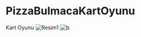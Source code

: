 # PizzaBulmacaKartOyunu
 Kart Oyunu
![Resim1](https://github.com/Buseylmaz/PizzaBulmacaKartOyunu/assets/65345966/217c1692-bc01-4fe5-be2e-eebc3510faf1)
![b](https://github.com/Buseylmaz/PizzaBulmacaKartOyunu/assets/65345966/6ea29b5e-7433-4d98-9a63-1ac3b42b8c08)
